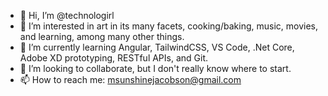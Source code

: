 - 👋 Hi, I’m @technologirl
- 👀 I’m interested in art in its many facets, cooking/baking, music, movies, and learning, among many other things.
- 🌱 I’m currently learning Angular, TailwindCSS, VS Code, .Net Core, Adobe XD prototyping, RESTful APIs, and Git.
- 💞️ I’m looking to collaborate, but I don't really know where to start.
- 📫 How to reach me: msunshinejacobson@gmail.com

<!---
technologirl/technologirl is a ✨ special ✨ repository because its `README.md` (this file) appears on your GitHub profile.
You can click the Preview link to take a look at your changes.
--->
